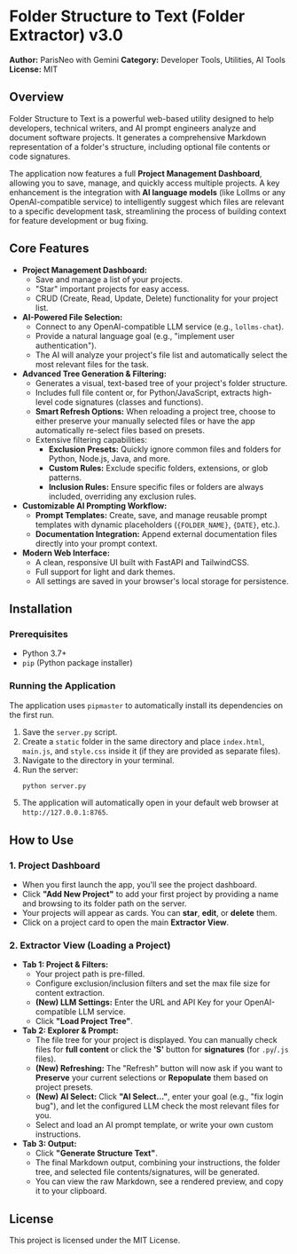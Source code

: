 # Folder Structure to Text (Folder Extractor) v3.0

**Author:** ParisNeo with Gemini
**Category:** Developer Tools, Utilities, AI Tools
**License:** MIT

## Overview

Folder Structure to Text is a powerful web-based utility designed to help developers, technical writers, and AI prompt engineers analyze and document software projects. It generates a comprehensive Markdown representation of a folder's structure, including optional file contents or code signatures.

The application now features a full **Project Management Dashboard**, allowing you to save, manage, and quickly access multiple projects. A key enhancement is the integration with **AI language models** (like Lollms or any OpenAI-compatible service) to intelligently suggest which files are relevant to a specific development task, streamlining the process of building context for feature development or bug fixing.

## Core Features

*   **Project Management Dashboard:**
    *   Save and manage a list of your projects.
    *   "Star" important projects for easy access.
    *   CRUD (Create, Read, Update, Delete) functionality for your project list.
*   **AI-Powered File Selection:**
    *   Connect to any OpenAI-compatible LLM service (e.g., `lollms-chat`).
    *   Provide a natural language goal (e.g., "implement user authentication").
    *   The AI will analyze your project's file list and automatically select the most relevant files for the task.
*   **Advanced Tree Generation & Filtering:**
    *   Generates a visual, text-based tree of your project's folder structure.
    *   Includes full file content or, for Python/JavaScript, extracts high-level code signatures (classes and functions).
    *   **Smart Refresh Options:** When reloading a project tree, choose to either preserve your manually selected files or have the app automatically re-select files based on presets.
    *   Extensive filtering capabilities:
        *   **Exclusion Presets:** Quickly ignore common files and folders for Python, Node.js, Java, and more.
        *   **Custom Rules:** Exclude specific folders, extensions, or glob patterns.
        *   **Inclusion Rules:** Ensure specific files or folders are always included, overriding any exclusion rules.
*   **Customizable AI Prompting Workflow:**
    *   **Prompt Templates:** Create, save, and manage reusable prompt templates with dynamic placeholders (`{FOLDER_NAME}`, `{DATE}`, etc.).
    *   **Documentation Integration:** Append external documentation files directly into your prompt context.
*   **Modern Web Interface:**
    *   A clean, responsive UI built with FastAPI and TailwindCSS.
    *   Full support for light and dark themes.
    *   All settings are saved in your browser's local storage for persistence.

## Installation

### Prerequisites

*   Python 3.7+
*   `pip` (Python package installer)

### Running the Application

The application uses `pipmaster` to automatically install its dependencies on the first run.

1.  Save the `server.py` script.
2.  Create a `static` folder in the same directory and place `index.html`, `main.js`, and `style.css` inside it (if they are provided as separate files).
3.  Navigate to the directory in your terminal.
4.  Run the server:
    ```bash
    python server.py
    ```
5.  The application will automatically open in your default web browser at `http://127.0.0.1:8765`.

## How to Use

### 1. Project Dashboard

*   When you first launch the app, you'll see the project dashboard.
*   Click **"Add New Project"** to add your first project by providing a name and browsing to its folder path on the server.
*   Your projects will appear as cards. You can **star**, **edit**, or **delete** them.
*   Click on a project card to open the main **Extractor View**.

### 2. Extractor View (Loading a Project)

*   **Tab 1: Project & Filters:**
    *   Your project path is pre-filled.
    *   Configure exclusion/inclusion filters and set the max file size for content extraction.
    *   **(New) LLM Settings:** Enter the URL and API Key for your OpenAI-compatible LLM service.
    *   Click **"Load Project Tree"**.
*   **Tab 2: Explorer & Prompt:**
    *   The file tree for your project is displayed. You can manually check files for **full content** or click the **'S'** button for **signatures** (for `.py`/`.js` files).
    *   **(New) Refreshing:** The "Refresh" button will now ask if you want to **Preserve** your current selections or **Repopulate** them based on project presets.
    *   **(New) AI Select:** Click **"AI Select..."**, enter your goal (e.g., "fix login bug"), and let the configured LLM check the most relevant files for you.
    *   Select and load an AI prompt template, or write your own custom instructions.
*   **Tab 3: Output:**
    *   Click **"Generate Structure Text"**.
    *   The final Markdown output, combining your instructions, the folder tree, and selected file contents/signatures, will be generated.
    *   You can view the raw Markdown, see a rendered preview, and copy it to your clipboard.

## License

This project is licensed under the MIT License.

